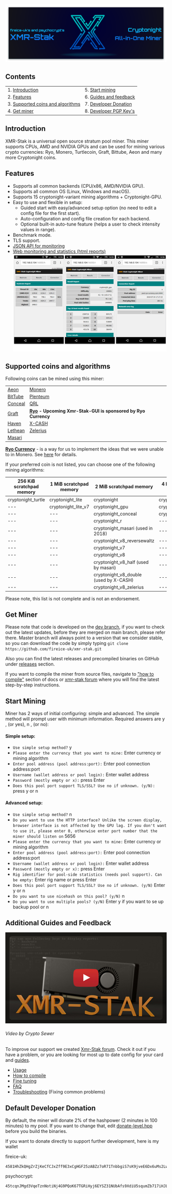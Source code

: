 [<img src="doc/_img/main-banner.png">](https://github.com/fireice-uk/xmr-stak/releases/latest)

## Contents
|  |  |
| ---  | ---  |
| 1. [Introduction](#introduction) | 5. [Start mining](#start-mining) |
| 2. [Features](#features) | 6. [Guides and feedback](#additional-guides-and-feedback) |
| 3. [Supported coins and algorithms](#supported-coins-and-algorithms) | 7. [Developer Donation](#default-developer-donation) |
| 4. [Get miner](#get-miner) | 8. [Developer PGP Key's](/doc/pgp_keys.md) |


## Introduction
XMR-Stak is a universal open source stratum pool miner. This miner supports CPUs, AMD and NVIDIA GPUs and can be used for mining various crypto currencies: Ryo, Monero, Turtlecoin, Graft, Bittube, Aeon and many more Cryptonight coins.


## Features
- Supports all common backends (CPU/x86, AMD/NVIDIA GPU).
- Supports all common OS (Linux, Windows and macOS).
- Supports 15 cryptonight-variant mining algorithms + Cryptonight-GPU.
- Easy to use and flexible in setup:
  - Guided start with easy/advanced setup option (no need to edit a config file for the first start).
  - Auto-configuration and config file creation for each backend.
  - Optional built-in auto-tune feature (helps a user to check intensity values in range).
- Benchmark mode.
- TLS support.
- [JSON API for monitoring](/doc/usage.md#HTML-and-JSON-API-report-configuration)
- [Web monitoring and statistics (html reports)](/doc/usage.md#HTML-and-JSON-API-report-configuration)
[<img src="doc/_img/html_reports.png">](/doc/usage.md#HTML-and-JSON-API-report-configuration)

## Supported coins and algorithms
Following coins can be mined using this miner:

|  |  |
| ---  | ---  |
| [Aeon](http://www.aeon.cash) | [Monero](https://getmonero.org) |
| [BitTube](https://coin.bit.tube/) | [Plenteum](https://www.plenteum.com/) |
| [Conceal](https://conceal.network) | [QRL](https://theqrl.org) |
| [Graft](https://www.graft.network) | **[Ryo](https://ryo-currency.com) - Upcoming Xmr-Stak-GUI is sponsored by Ryo Currency** |
| [Haven](https://havenprotocol.com) | [X-CASH](https://x-network.io/) |
| [Lethean](https://lethean.io) | [Zelerius](https://zelerius.org/) |
| [Masari](https://getmasari.org) |  |


**[Ryo Currency](https://ryo-currency.com)** - is a way for us to implement the ideas that we were unable to in
Monero. See [here](https://github.com/fireice-uk/cryptonote-speedup-demo/) for details.

If your preferred coin is not listed, you can choose one of the following mining algorithms:

| 256 KiB scratchpad memory | 1 MiB scratchpad memory | 2 MiB scratchpad memory | 4 MiB scratchpad memory |
| --- | --- | --- | --- | 
| cryptonight_turtle  | cryptonight_lite  | cryptonight  | cryptonight_bittube2  | 
| ---  | cryptonight_lite_v7  | cryptonight_gpu  | cryptonight_haven  | 
| ---  | ---  | cryptonight_conceal  | cryptonight_heavy  | 
| ---  | ---  | cryptonight_r  | ---  | 
| ---  | ---  | cryptonight_masari (used in 2018)  | ---  | 
| ---  | ---  | cryptonight_v8_reversewaltz  | ---  | 
| ---  | ---  | cryptonight_v7  | ---  | 
| ---  | ---  | cryptonight_v8  | ---  | 
| ---  | ---  | cryptonight_v8_half (used by masari)  | ---  | 
| ---  | ---  | cryptonight_v8_double (used by X-CASH)  | ---  | 
| ---  | ---  | cryptonight_v8_zelerius  | ---  | 

Please note, this list is not complete and is not an endorsement.


## Get Miner
Please note that code is developed on the [dev branch](https://github.com/fireice-uk/xmr-stak/commits/dev), if you want to check out the latest updates, before they are merged on main branch, please refer there. Master branch will always point to a version that we consider stable, so you can download the code by simply typing `git clone https://github.com/fireice-uk/xmr-stak.git`  

Also you can find the latest releases and precompiled binaries on GitHub under [releases](https://github.com/fireice-uk/xmr-stak/releases/latest) section.

If you want to compile the miner from source files, navigate to ["how to compile"](/doc/compile/compile.md) section of docs or [xmr-stak forum](https://www.reddit.com/r/XmrStak/wiki/guides/startup) where you will find the latest step-by-step instructions.


## Start Mining
Miner has 2 ways of initial configuring: simple and advanced. The simple method will prompt user with minimum information. Required answers are y , (or yes), n , (or no):

#### Simple setup:
* `Use simple setup method?` y    
* `Please enter the currency that you want to mine:` Enter currency or mining algorithm  
* `Enter pool address (pool address:port):` Enter pool connection address:port  
* `Username (wallet address or pool login):` Enter wallet address
* `Password (mostly empty or x):` press Enter  
* `Does this pool port support TLS/SSL? Use no if unknown. (y/N):` press y or n  

#### Advanced setup:
* `Use simple setup method?` n  
* `Do you want to use the HTTP interface? Unlike the screen display, browser interface is not affected by the GPU lag. If you don't want to use it, please enter 0, otherwise enter port number that the miner should listen on` 5656
* `Please enter the currency that you want to mine:` Enter currency or mining algorithm
* `Enter pool address (pool address:port):` Enter pool connection address:port 
* `Username (wallet address or pool login):` Enter wallet address
* `Password (mostly empty or x):` press Enter
* `Rig identifier for pool-side statistics (needs pool support). Can be empty:` Enter rig name or press Enter
* `Does this pool port support TLS/SSL? Use no if unknown. (y/N)` Enter y or n
* `Do you want to use nicehash on this pool? (y/N)` n
* `Do you want to use multiple pools? (y/N)` Enter y if you want to se up backup pool or n


## Additional Guides and Feedback
[<img src="doc/_img/stak-yt-cover.jpg">](https://www.youtube.com/playlist?list=PLAhUkom29iGMFoN8pk91JA-oqvxlmJ5H8)
###### Video by Crypto Sewer

To improve our support we created [Xmr-Stak forum](https://www.reddit.com/r/XmrStak). Check it out if you have a problem, or you are looking for most up to date config for your card and [guides](https://www.reddit.com/r/XmrStak/wiki/index).
* [Usage](/doc/usage.md)
* [How to compile](/doc/compile/compile.md)
* [Fine tuning](/doc/tuning.md)
* [FAQ](/doc/FAQ.md)
* [Troubleshooting](/doc/troubleshooting.md) (Fixing common problems)


## Default Developer Donation
By default, the miner will donate 2% of the hashpower (2 minutes in 100 minutes) to my pool. If you want to change that, edit [donate-level.hpp](xmrstak/donate-level.hpp) before you build the binaries.

If you want to donate directly to support further development, here is my wallet

fireice-uk:
```
4581HhZkQHgZrZjKeCfCJxZff9E3xCgHGF25zABZz7oR71TnbbgiS7sK9jveE6Dx6uMs2LwszDuvQJgRZQotdpHt1fTdDhk
```

psychocrypt:
```
45tcqnJMgd3VqeTznNotiNj4G9PQoK67TGRiHyj6EYSZ31NUbAfs9XdiU5squmZb717iHJLxZv3KfEw8jCYGL5wa19yrVCn
```
